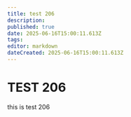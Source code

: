 ```yaml
---
title: test 206
description: 
published: true
date: 2025-06-16T15:00:11.613Z
tags: 
editor: markdown
dateCreated: 2025-06-16T15:00:11.613Z
---
```


# TEST 206
this is test 206
